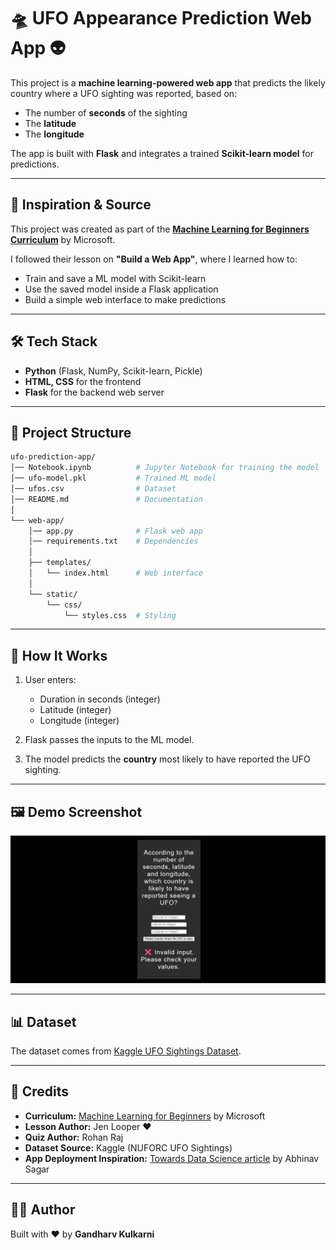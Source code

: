 # 🛸 UFO Appearance Prediction Web App 👽

This project is a **machine learning-powered web app** that predicts the likely country where a UFO sighting was reported, based on:

- The number of **seconds** of the sighting  
- The **latitude**  
- The **longitude**  

The app is built with **Flask** and integrates a trained **Scikit-learn model** for predictions.

---

## 🚀 Inspiration & Source
This project was created as part of the [**Machine Learning for Beginners Curriculum**](https://microsoft.github.io/ML-For-Beginners/#/3-Web-App/1-Web-App/README) by Microsoft.  

I followed their lesson on **"Build a Web App"**, where I learned how to:
- Train and save a ML model with Scikit-learn  
- Use the saved model inside a Flask application  
- Build a simple web interface to make predictions  

---

## 🛠️ Tech Stack
- **Python** (Flask, NumPy, Scikit-learn, Pickle)  
- **HTML, CSS** for the frontend  
- **Flask** for the backend web server  

---

## 📂 Project Structure
```bash
ufo-prediction-app/
│── Notebook.ipynb          # Jupyter Notebook for training the model
│── ufo-model.pkl           # Trained ML model
│── ufos.csv                # Dataset
│── README.md               # Documentation
│
└── web-app/
    │── app.py              # Flask web app
    │── requirements.txt    # Dependencies
    │
    ├── templates/
    │   └── index.html      # Web interface
    │
    └── static/
        └── css/
            └── styles.css  # Styling
```

---

## 🎯 How It Works
1. User enters:
   - Duration in seconds (integer)  
   - Latitude (integer)  
   - Longitude (integer)  

2. Flask passes the inputs to the ML model.  
3. The model predicts the **country** most likely to have reported the UFO sighting.  

---

## 🖼️ Demo Screenshot
![Demo Screenshot](ufo.jpg)

---

## 📊 Dataset
The dataset comes from [Kaggle UFO Sightings Dataset](https://www.kaggle.com/NUFORC/ufo-sightings).

---

## 🙏 Credits
- **Curriculum:** [Machine Learning for Beginners](https://microsoft.github.io/ML-For-Beginners/) by Microsoft  
- **Lesson Author:** Jen Looper ♥️  
- **Quiz Author:** Rohan Raj  
- **Dataset Source:** Kaggle (NUFORC UFO Sightings)  
- **App Deployment Inspiration:** [Towards Data Science article](https://towardsdatascience.com/how-to-easily-deploy-machine-learning-models-using-flask-b95af8fe34d4) by Abhinav Sagar  

---

## 👨‍💻 Author
Built with ♥️ by **Gandharv Kulkarni**  
